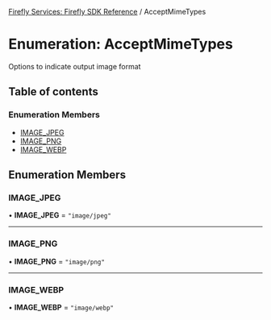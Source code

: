[Firefly Services: Firefly SDK Reference](../index.md) / AcceptMimeTypes

# Enumeration: AcceptMimeTypes

Options to indicate output image format

## Table of contents

### Enumeration Members

- [IMAGE\_JPEG](AcceptMimeTypes.md#image_jpeg)
- [IMAGE\_PNG](AcceptMimeTypes.md#image_png)
- [IMAGE\_WEBP](AcceptMimeTypes.md#image_webp)

## Enumeration Members

### IMAGE\_JPEG

• **IMAGE\_JPEG** = ``"image/jpeg"``

___

### IMAGE\_PNG

• **IMAGE\_PNG** = ``"image/png"``

___

### IMAGE\_WEBP

• **IMAGE\_WEBP** = ``"image/webp"``
